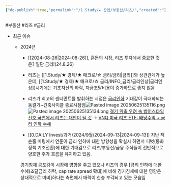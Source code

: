 ```yaml
---
{"dg-publish":true,"permalink":"/1.Study/★ 산업/부동산/리츠/","created":"2024-11-20T21:02:28.163+09:00","updated":"2025-06-25T13:51:36.268+09:00"}
---
```


#부동산 #리츠 #금리


- 최근 이슈
	- 2024년 
		- [[2024-08-26\|2024-08-26]], 혼돈의 시장, 리츠 투자에서 중요한 것은? 일단 금리!(24.8.26)
		- 리츠는 [[1.Study/★ 경제/★ 매크로/☆ 금리/금리\|금리]]와 상관관계가 높은데, [[1.Study/★ 경제/★ 매크로/☆ 금리/INFO_금리/금리인상\|금리인상]]시기에는 기초자산의 하락, 자금조달비용이 증가하므로 좋지 않음
		- 리츠가 최고의 센티먼트를 발휘하는 시점은 [금리인하](금리인하.md)  기대감이 극대화되는 동결기~긴축사이클 종료시점임![Pasted image 20250625135116.png](/img/user/attachments/Pasted%20image%2020250625135116.png)![Pasted image 20250625135134.png](/img/user/attachments/Pasted%20image%2020250625135134.png)
		  [경기 위축 우려 속 방어스타일 선호 국면에서 리츠는 대안이 될 것](8.28_리테일%20투자자를%20위한%20Global%20Watch%20List.pdf#page=22&selection=30,0,50,1&color=yellow)
		  → [VNQ 미국 리츠 ETF: 배당수익 + 금리 인하 수혜](8.28_리테일%20투자자를%20위한%20Global%20Watch%20List.pdf#page=22&selection=110,0,126,2&color=yellow)
		  
		- [[0.DAILY Invest/과거/2024/9월/2024-09-13\|2024-09-13]] 지난 잭슨홀 미팅에서 연준이 금리 인하에 대한 방향성을 확실시 하면서 피벗(통화정책 기조전환)에 대한 기대감으로 리츠/부동산/금융 주식들이 전반적으로 양호한 주가 흐름을 유지하고 있음. 
	  
	  경기침체 공포감이 시장에 영향을 주고 있으나 리츠의 경우 [금리 인하에 대한 수혜(조달금리 하락, cap rate spread 확대)에 비해 경기침체에 대한 영향은 상대적으로 미비]하다는 측면에서 매력이 한층 부각되고 있는 모습임